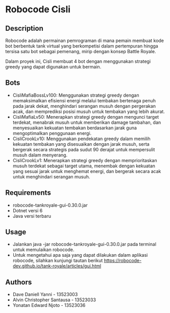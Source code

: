 # Robocode Cisli

## Description

Robocode adalah permainan pemrograman di mana pemain membuat kode bot berbentuk tank virtual yang berkompetisi dalam pertempuran hingga tersisa satu bot sebagai pemenang, mirip dengan konsep Battle Royale.

Dalam proyek ini, Cisli membuat 4 bot dengan menggunakan strategi greedy yang dapat digunakan untuk bermain.

## Bots

- CisliMafiaBossLv100: Menggunakan strategi greedy dengan memaksimalkan efisiensi energi melalui tembakan bertenaga penuh pada jarak dekat, menghindari serangan musuh dengan pergerakan acak, dan memprediksi posisi musuh untuk tembakan yang lebih akurat.
- CisliMafiaLv50: Menerapkan strategi greedy dengan mengunci target terdekat, menabrak musuh untuk memberikan damage tambahan, dan menyesuaikan kekuatan tembakan berdasarkan jarak guna mengoptimalkan penggunaan energi.
- CisliCrookLv10: Menggunakan pendekatan greedy dalam memilih kekuatan tembakan yang disesuaikan dengan jarak musuh, serta bergerak secara strategis pada sudut 90 derajat untuk mempersulit musuh dalam menyerang.
- CisliCrookLv1: Menerapkan strategi greedy dengan memprioritaskan musuh terdekat sebagai target utama, menembak dengan kekuatan yang sesuai jarak untuk menghemat energi, dan bergerak secara acak untuk menghindari serangan musuh.

## Requirements

- robocode-tankroyale-gui-0.30.0.jar
- Dotnet versi 6
- Java versi terbaru

## Usage

- Jalankan java -jar robocode-tankroyale-gui-0.30.0.jar pada terminal untuk memulaikan robocode.
- Untuk mengetahui apa saja yang dapat dilakukan dalam aplikasi robocode, silahkan kunjungi tautan berikut https://robocode-dev.github.io/tank-royale/articles/gui.html

## Authors

- Dave Daniell Yanni - 13523003
- Alvin Christopher Santausa - 13523033
- Yonatan Edward Njoto - 13523036
